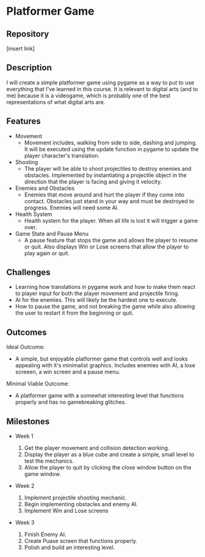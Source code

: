 # Platformer Game

## Repository
[insert link]

## Description
I will create a simple platformer game using pygame as a way to put to use everything that I've learned in this course.
It is relevant to digital arts (and to me) because it is a videogame, which is probably one of the best representations of what digital arts are.

## Features
- Movement
    - Movement includes, walking from side to side, dashing and jumping. It will be executed using the update function in pygame to update the player character's translation.
- Shooting
    - The player will be able to shoot projectiles to destroy enemies and obstacles. Implemented by instantiating a projectile object in the direction that the player is facing and giving it velocity.
- Enemies and Obstacles
    - Enemies that move around and hurt the player if they come into contact. Obstacles just stand in your way and must be destroyed to progress. Enemies will need some AI.
- Health System
    - Health system for the player. When all life is lost it will trigger a game over.
- Game State and Pause Menu
    - A pause feature that stops the game and allows the player to resume or quit. Also displays Win or Lose screens that allow the player to play again or quit.

## Challenges
- Learning how translations in pygame work and how to make them react to player input for both the player movement and projectile firing.
- AI for the enemies. This will likely be the hardest one to execute.
- How to pause the game, and not breaking the game while also allowing the user to restart it from the beginning or quit.

## Outcomes
Ideal Outcome:
- A simple, but enjoyable platformer game that controls well and looks appealing with it's minimalist graphics. Includes enemies with AI, a lose screeen, a win screen and a pause menu.

Minimal Viable Outcome:
- A platformer game with a somewhat interesting level that functions properly and has no gamebreaking glitches.

## Milestones

- Week 1
    1. Get the player movement and collision detection working.
    2. Display the player as a blue cube and create a simple, small level to test the mechanics.
    3. Allow the player to quit by clicking the close window button on the game window.

- Week 2
    1. Implement projectile shooting mechanic. 
    2. Begin implementing obstacles and enemy AI.
    3. Implement Win and Lose screens

- Week 3
    1. Finish Enemy AI.
    2. Create Puase screen that functions properly.
    3. Polish and build an interesting level.